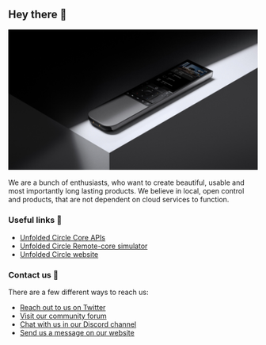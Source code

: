 ## Hey there 👋

![Remote Two](https://github.com/unfoldedcircle/.github/blob/main/profile/img/remote-two.jpg)

We are a bunch of enthusiasts, who want to create beautiful, usable and most importantly long lasting products. We believe in local, open control and products, that are not dependent on cloud services to function.

### Useful links :link:

-   [Unfolded Circle Core APIs](https://github.com/unfoldedcircle/core-api)
-   [Unfolded Circle Remote-core simulator](https://github.com/unfoldedcircle/core-simulator)
-   [Unfolded Circle website](https://unfoldedcircle.com)

### Contact us :speech_balloon:

There are a few different ways to reach us:

-   [Reach out to us on Twitter](https://twitter.com/unfoldedcircle)
-   [Visit our community forum](http://unfolded.community/)
-   [Chat with us in our Discord channel](http://unfolded.chat/)
-   [Send us a message on our website](https://unfoldedcircle.com/contact)
